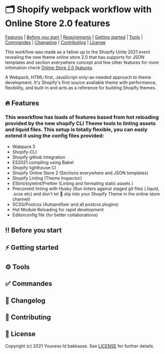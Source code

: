 # 🗂 Shopify webpack workflow with Online Store 2.0 features

[Features](#-features) |
[Before you start](#-before-you-start) |
[Requirements](#-tools) |
[Getting started](#-getting-started) |
[Tools](#-tools) |
[Commandes](#-commandes) |
[Changelog](#-changelog) |
[Contributing](#-contributing) |
[License](#-license)

This workflow was made as a fallow up to the Shopify Unite 2021 event revealing the new theme online store 2.0 that has supports for JSON templates and section everywhere concept and few other features for more infomation check [Online Store 2.0 features](https://www.shopify.com/partners/blog/shopify-online-store).

A Webpack, HTML-first, JavaScript-only-as-needed approach to theme development. It's Shopify's first source available theme with performance, flexibility, and built-in and acts as a reference for building Shopify themes.

## 🔥 Features

### This woorkflow has loads of features based from hot reloading provided by the new shopify CLI Theme tools to linting assets and liquid files. This setup is totally flexible, you can easly extend it using the config files provided:

- Wabpack 5
- Shopify-CLI
- Shopify github Integration
- ES2021 compiling using Babel
- Shopify lighthouse CI
- Shopify Online Store 2 (Sections everywhere and JSON templates)
- Shopify Linting (Theme Inspector)
- ESlint/stylelint/Prettier (Linting and formating static assets )
- Precommit linting with Husky (Run linters against staged git files (.liquid, .scss etc) and don't let 💩 slip into your Shopify Theme in the online store channel)
- SCSS/Postcss (Autoprefixer and all postcss plugins)
- Hot Module Reloading for rapid development
- Editorconfig file (for better collaborations)

## ‼️ Before you start

## ⚡️ Getting started

## ⚙️ Tools

## ✅ Commandes

## 📝 Changelog

## 🙌 Contributing

## 📄 License

Copyright (c) 2021 Youness Id bakkasse. See [LICENSE](/LICENSE) for further details.
